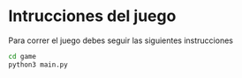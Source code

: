 # Intrucciones del juego 
Para correr el juego debes seguir las siguientes instrucciones

```sh
cd game 
python3 main.py
```